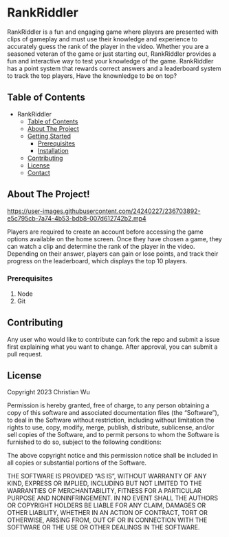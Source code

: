 # RankRiddler 

RankRiddler is a fun and engaging game where players are presented with
clips of gameplay and must use their knowledge and experience to accurately guess 
the rank of the player in the video.
Whether you are a seasoned veteran of the game or just starting out, RankRiddler provides a 
fun and interactive way to test your knowledge of the game. RankRiddler has a point system that rewards 
correct answers and a leaderboard system to track the top players, Have the knownledge to be on top?

## Table of Contents

- RankRiddler
  - [Table of Contents](#table-of-contents)
  - [About The Project](#about-the-project)
  - [Getting Started](#getting-started)
    - [Prerequisites](#prerequisites)
    - [Installation](#installation)
  - [Contributing](#contributing)
  - [License](#license)
  - [Contact](#contact)

## About The Project!

https://user-images.githubusercontent.com/24240227/236703892-e5c795cb-7a74-4b53-bdb8-007d612742b2.mp4

Players are required to create an account before accessing the game options available on the home screen. 
Once they have chosen a game, they can watch a clip and determine the rank of the player in the video. 
Depending on their answer, players can gain or lose points, and track their progress on the leaderboard, 
which displays the top 10 players.

### Prerequisites

1. Node
2. Git

## Contributing

Any user who would like to contribute can fork the repo and submit a issue first explaining what you want to change. After approval, you can submit a pull request.

## License

Copyright 2023 Christian Wu

Permission is hereby granted, free of charge, to any person obtaining a copy of this software and associated documentation files (the “Software”), to deal in the Software without restriction, including without limitation the rights to use, copy, modify, merge, publish, distribute, sublicense, and/or sell copies of the Software, and to permit persons to whom the Software is furnished to do so, subject to the following conditions:

The above copyright notice and this permission notice shall be included in all copies or substantial portions of the Software.

THE SOFTWARE IS PROVIDED “AS IS”, WITHOUT WARRANTY OF ANY KIND, EXPRESS OR IMPLIED, INCLUDING BUT NOT LIMITED TO THE WARRANTIES OF MERCHANTABILITY, FITNESS FOR A PARTICULAR PURPOSE AND NONINFRINGEMENT. IN NO EVENT SHALL THE AUTHORS OR COPYRIGHT HOLDERS BE LIABLE FOR ANY CLAIM, DAMAGES OR OTHER LIABILITY, WHETHER IN AN ACTION OF CONTRACT, TORT OR OTHERWISE, ARISING FROM, OUT OF OR IN CONNECTION WITH THE SOFTWARE OR THE USE OR OTHER DEALINGS IN THE SOFTWARE.

